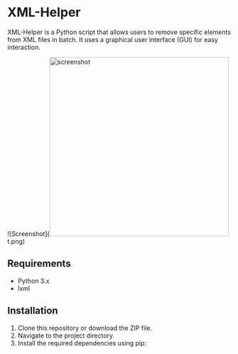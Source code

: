 # XML-Helper


XML-Helper is a Python script that allows users to remove specific elements from XML files in batch. It uses a graphical user interface (GUI) for easy interaction.

![Screenshot](<img width="403" alt="screenshot" src="https://github.com/ian-mcquade/XML-Helper/assets/110917510/1058878f-3201-465b-af55-58ecb85799ae">
t.png) 

## Requirements

- Python 3.x
- lxml

## Installation

1. Clone this repository or download the ZIP file.
2. Navigate to the project directory.
3. Install the required dependencies using pip:
